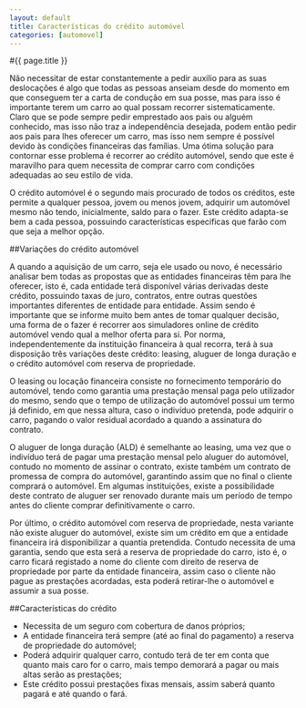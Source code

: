 ```yaml
---
layout: default
title: Características do crédito automóvel
categories: [automovel]
---
```


#{{ page.title }}

Não necessitar de estar constantemente a pedir auxilio para as suas deslocações é algo que todas as pessoas anseiam desde do momento em que conseguem ter a carta de condução em sua posse, mas para isso é importante terem um carro ao qual possam recorrer sistematicamente. Claro que se pode sempre pedir emprestado aos pais ou alguém conhecido, mas isso não traz a independência desejada, podem então pedir aos pais para lhes oferecer um carro, mas isso nem sempre é possível devido às condições financeiras das famílias. Uma ótima solução para contornar esse problema é recorrer ao crédito automóvel, sendo que este é maravilho para quem necessita de comprar carro com condições adequadas ao seu estilo de vida.

O crédito automóvel é o segundo mais procurado de todos os créditos, este permite a qualquer pessoa, jovem ou menos jovem, adquirir um automóvel mesmo não tendo, inicialmente, saldo para o fazer. Este crédito adapta-se bem a cada pessoa, possuindo características especificas que farão com que seja a melhor opção.

##Variações do crédito automóvel

A quando a aquisição de um carro, seja ele usado ou novo, é necessário analisar bem todas as propostas que as entidades financeiras têm para lhe oferecer, isto é, cada entidade terá disponível várias derivadas deste crédito, possuindo taxas de juro, contratos, entre outras questões importantes diferentes de entidade para entidade. Assim sendo é importante que se informe muito bem antes de tomar qualquer decisão, uma forma de o fazer é recorrer aos simuladores online de crédito automóvel vendo qual a melhor oferta para si. Por norma, independentemente da instituição financeira à qual recorra, terá à sua disposição três variações deste crédito: leasing, aluguer de longa duração e o crédito automóvel com reserva de propriedade.

O leasing ou locação financeira consiste no fornecimento temporário do automóvel, tendo como garantia uma prestação mensal paga pelo utilizador do mesmo, sendo que o tempo de utilização do automóvel possui um termo já definido, em que nessa altura, caso o indivíduo pretenda, pode adquirir o carro, pagando o valor residual acordado a quando a assinatura do contrato.

O aluguer de longa duração (ALD) é semelhante ao leasing, uma vez que o indivíduo terá de pagar uma prestação mensal pelo aluguer do automóvel, contudo no momento de assinar o contrato, existe também um contrato de promessa de compra do automóvel, garantindo assim que no final o cliente comprará o automóvel. Em algumas instituições, existe a possibilidade deste contrato de aluguer ser renovado durante mais um período de tempo antes do cliente comprar definitivamente o carro.

Por último, o crédito automóvel com reserva de propriedade, nesta variante não existe aluguer do automóvel, existe sim um crédito em que a entidade financeira irá disponibilizar a quantia pretendida. Contudo necessita de uma garantia, sendo que esta será a reserva de propriedade do carro, isto é, o carro ficará registado a nome do cliente com direito de reserva de propriedade por parte da entidade financeira, assim caso o cliente não pague as prestações acordadas, esta poderá retirar-lhe o automóvel e assumir a sua posse.

##Características do crédito

* Necessita de um seguro com cobertura de danos próprios;
* A entidade financeira terá sempre (até ao final do pagamento) a reserva de propriedade do automóvel;
* Poderá adquirir qualquer carro, contudo terá de ter em conta que quanto mais caro for o carro, mais tempo demorará a pagar ou mais altas serão as prestações;
* Este crédito possui prestações fixas mensais, assim saberá quanto pagará e até quando o fará.
